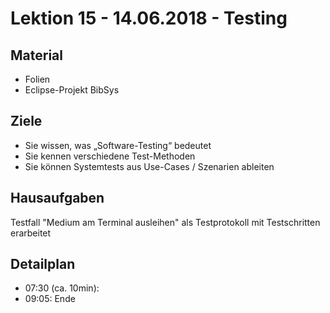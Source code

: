 Lektion 15 - 14.06.2018 - Testing
===================================

Material
--------
* Folien
* Eclipse-Projekt BibSys

Ziele
-----

* Sie wissen, was „Software-Testing“ bedeutet
* Sie kennen verschiedene Test-Methoden
* Sie können Systemtests aus Use-Cases / Szenarien ableiten

Hausaufgaben
---------------

Testfall "Medium am Terminal ausleihen" als Testprotokoll mit Testschritten erarbeitet

Detailplan
----------

* 07:30 (ca. 10min):
* 09:05: Ende
